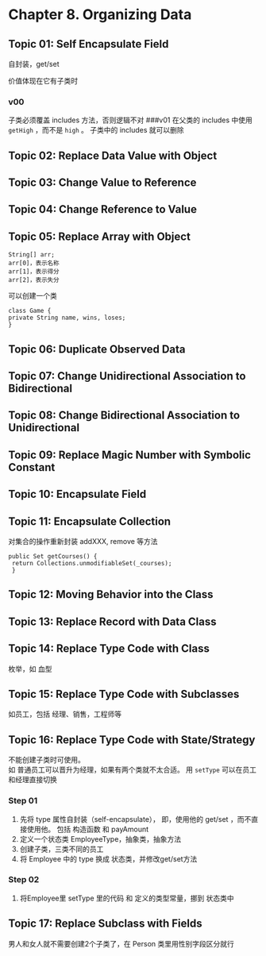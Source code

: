 # Chapter 8. Organizing Data

## Topic 01: Self Encapsulate Field
自封装，get/set

价值体现在它有子类时
### v00
子类必须覆盖 includes 方法，否则逻辑不对
###v01
在父类的 includes 中使用 `getHigh` ，而不是 `high` 。
子类中的 includes 就可以删除

## Topic 02: Replace Data Value with Object
## Topic 03: Change Value to Reference
## Topic 04: Change Reference to Value
## Topic 05: Replace Array with Object
````
String[] arr;
arr[0]，表示名称
arr[1]，表示得分
arr[2]，表示失分
````

可以创建一个类
````
class Game {
private String name, wins, loses;
}
````

## Topic 06: Duplicate Observed Data
## Topic 07: Change Unidirectional Association to Bidirectional
## Topic 08: Change Bidirectional Association to Unidirectional
## Topic 09: Replace Magic Number with Symbolic Constant
## Topic 10: Encapsulate Field
## Topic 11: Encapsulate Collection
对集合的操作重新封装 addXXX, remove 等方法
````
public Set getCourses() {
 return Collections.unmodifiableSet(_courses);
 }
 ````
## Topic 12: Moving Behavior into the Class
## Topic 13: Replace Record with Data Class
## Topic 14: Replace Type Code with Class
枚举，如 血型
## Topic 15: Replace Type Code with Subclasses
如员工，包括 经理、销售，工程师等

## Topic 16: Replace Type Code with State/Strategy
不能创建子类时可使用。  
如 普通员工可以晋升为经理，如果有两个类就不太合适。
用 `setType` 可以在员工和经理直接切换
### Step 01
1. 先将 type 属性自封装（self-encapsulate），
即，使用他的 get/set ，而不直接使用他。
包括 构造函数 和 payAmount
1. 定义一个状态类 EmployeeType，抽象类，抽象方法
1. 创建子类，三类不同的员工
1. 将  Employee 中的 type 换成 状态类，并修改get/set方法

###  Step 02
1. 将Employee里 setType 里的代码 和 定义的类型常量，挪到 状态类中

## Topic 17: Replace Subclass with Fields
男人和女人就不需要创建2个子类了，在 Person 类里用性别字段区分就行

